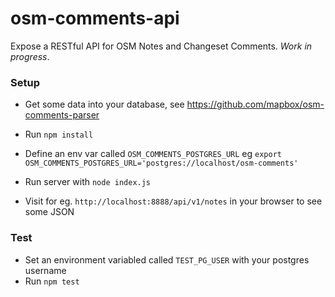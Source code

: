 # osm-comments-api
Expose a RESTful API for OSM Notes and Changeset Comments. _Work in progress_.

### Setup

 - Get some data into your database, see https://github.com/mapbox/osm-comments-parser

 - Run `npm install`

 - Define an env var called `OSM_COMMENTS_POSTGRES_URL` eg `export OSM_COMMENTS_POSTGRES_URL='postgres://localhost/osm-comments'`

 - Run server with `node index.js`

 - Visit for eg. `http://localhost:8888/api/v1/notes` in your browser to see some JSON


 ### Test

 - Set an environment variabled called `TEST_PG_USER` with your postgres username
 - Run `npm test`